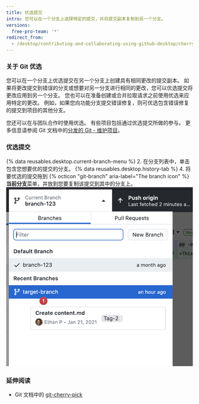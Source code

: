 ```yaml
---
title: 优选提交
intro: 您可以在一个分支上选择特定的提交，并将提交副本复制到另一个分支。
versions:
  free-pro-team: '*'
redirect_from:
  - /desktop/contributing-and-collaborating-using-github-desktop/cherry-picking-a-commit
---
```

### 关于 Git 优选

您可以在一个分支上优选提交在另一个分支上创建具有相同更改的提交副本。 如果将更改提交到错误的分支或想要对另一分支进行相同的更改，您可以优选提交将更改应用到另一个分支。 您也可以在准备创建或合并拉取请求之前使用优选来应用特定的更改。 例如，如果您向功能分支提交错误修复，则可优选包含错误修复的提交到项目的其他分支。

您还可以在与团队合作时使用优选。 有些项目包括通过优选提交所做的参与。 更多信息请参阅 Git 文档中的[分发的 Git - 维护项目](https://git-scm.com/book/en/v2/Distributed-Git-Maintaining-a-Project#_rebase_cherry_pick)。

### 优选提交

{% data reusables.desktop.current-branch-menu %}
2. 在分支列表中，单击包含您想要优的提交的分支。
{% data reusables.desktop.history-tab %}
4. 将要优选的提交拖到 {% octicon "git-branch" aria-label="The branch icon" %} **当前分支**菜单，并放到您要复制该提交到其中的分支上。 ![将提交拖动到 Current Branch（当前分支）菜单中的另一个分支](/assets/images/help/desktop/cherry-picking.png)

### 延伸阅读
- Git 文档中的 [git-cherry-pick](https://git-scm.com/docs/git-cherry-pick)
